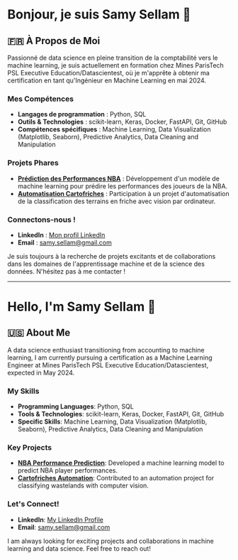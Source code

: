 # Bonjour, je suis Samy Sellam 👋

## 🇫🇷 À Propos de Moi
Passionné de data science en pleine transition de la comptabilité vers le machine learning, je suis actuellement en formation chez Mines ParisTech PSL Executive Education/Datascientest, où je m'apprête à obtenir ma certification en tant qu'Ingénieur en Machine Learning en mai 2024.

### Mes Compétences
- **Langages de programmation** : Python, SQL
- **Outils & Technologies** : scikit-learn, Keras, Docker, FastAPI, Git, GitHub
- **Compétences spécifiques** : Machine Learning, Data Visualization (Matplotlib, Seaborn), Predictive Analytics, Data Cleaning and Manipulation

### Projets Phares
- **[Prédiction des Performances NBA](https://github.com/Samysellam/NBA_PREDICTION)** : Développement d'un modèle de machine learning pour prédire les performances des joueurs de la NBA.
- **[Automatisation Cartofriches](https://github.com/Samysellam/Cartofriches)** : Participation à un projet d'automatisation de la classification des terrains en friche avec vision par ordinateur.

### Connectons-nous !
- **LinkedIn** : [Mon profil LinkedIn](https://www.linkedin.com/in/sellamsamy)
- **Email** : [samy.sellam@gmail.com](mailto:samy.sellam@gmail.com)

Je suis toujours à la recherche de projets excitants et de collaborations dans les domaines de l'apprentissage machine et de la science des données. N'hésitez pas à me contacter !

---

# Hello, I'm Samy Sellam 👋

## 🇺🇸 About Me
A data science enthusiast transitioning from accounting to machine learning, I am currently pursuing a certification as a Machine Learning Engineer at Mines ParisTech PSL Executive Education/Datascientest, expected in May 2024.

### My Skills
- **Programming Languages**: Python, SQL
- **Tools & Technologies**: scikit-learn, Keras, Docker, FastAPI, Git, GitHub
- **Specific Skills**: Machine Learning, Data Visualization (Matplotlib, Seaborn), Predictive Analytics, Data Cleaning and Manipulation

### Key Projects
- **[NBA Performance Prediction](https://github.com/Samysellam/NBA_PREDICTION)**: Developed a machine learning model to predict NBA player performances.
- **[Cartofriches Automation](https://github.com/Samysellam/Cartofriches)**: Contributed to an automation project for classifying wastelands with computer vision.

### Let's Connect!
- **LinkedIn**: [My LinkedIn Profile](https://www.linkedin.com/in/sellamsamy)
- **Email**: [samy.sellam@gmail.com](mailto:samy.sellam@gmail.com)

I am always looking for exciting projects and collaborations in machine learning and data science. Feel free to reach out!
